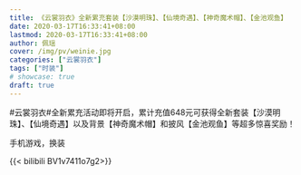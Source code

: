 ```yaml
---
title: 《云裳羽衣》全新累充套装【沙漠明珠】、【仙境奇遇】、【神奇魔术帽】、【金池观鱼】
date: 2020-03-17T16:33:41+08:00
lastmod: 2020-03-17T16:33:41+08:00
author: 佩瑶
cover: /img/pv/weinie.jpg
categories: ["云裳羽衣"]
tags: ["时装"]
# showcase: true
draft: true
---
```

#云裳羽衣#全新累充活动即将开启，累计充值648元可获得全新套装【沙漠明珠】、【仙境奇遇】以及背景【神奇魔术帽】和披风【金池观鱼】等超多惊喜奖励！

<!--more-->
手机游戏，换装

{{< bilibili BV1v7411o7g2>}}
